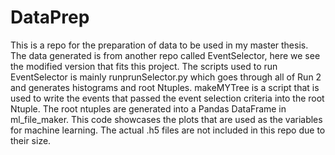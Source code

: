 # DataPrep
This is a repo for the preparation of data to be used in my master thesis.
The data generated is from another repo called EventSelector, here we see the modified version that fits this project. The scripts used to run EventSelector is mainly runprunSelector.py which goes through all of Run 2 and generates histograms and root Ntuples. makeMYTree is a script that is used to write the events that passed the event selection criteria into the root Ntuple. The root ntuples are generated into a Pandas DataFrame in ml_file_maker. This code showcases the plots that are used as the variables for machine learning. The actual .h5 files are not included in this repo due to their size.